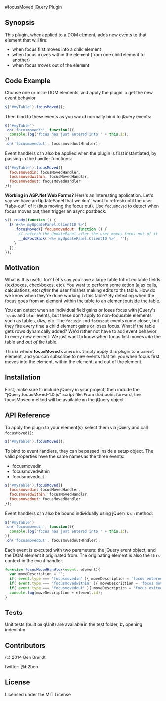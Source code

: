 #focusMoved jQuery Plugin

## Synopsis

This plugin, when applied to a DOM element, adds new events to that element that will fire:

- when focus first moves into a child element
- when focus moves within the element (from one child element to another)
- when focus moves out of the element

## Code Example

Choose one or more DOM elements, and apply the plugin to get the new event behavior

```javascript
$('#myTable').focusMoved();
```

Then bind to these events as you would normally bind to jQuery events:

```javascript
$('#myTable')
.on('focusmovedin', function(){
  console.log('focus has just entered into ' + this.id);
})
.on('focusmovedout', focusmovedoutHandler);
```

Event handlers can also be applied when the plugin is first instantiated, by passing in the handler functions: 

```javascript
$('#myTable').focusMoved({
  focusmovedin: focusMovedHandler,
  focusmovedwithin: focusMovedHandler,
  focusmovedout: focusMovedHandler
});
```

**Working in ASP.Net Web Forms?** Here's an interesting application. Let's say we have an UpdatePanel that we don't want to refresh until the user "tabs-out" of it (thus moving the focus out). Use `focusMoved` to detect when focus moves out, then trigger an async postback:

```javascript
$().ready(function () {
  $('#<%= myUpdatePanel.ClientID %>')
    .focusMoved({ focusmovedout: function () {
      // refresh the UpdatePanel after the user moves focus out of it
      __doPostBack('<%= myUpdatePanel.ClientID %>', '');
    }
  });
});
```

## Motivation

What is this useful for? Let's say you have a large table full of editable fields (textboxes, checkboxes, etc). You want to perform some action (ajax calls, calculations, etc) *after* the user finishes making edits to the table. How do we know when they're done working in this table? By detecting when the focus goes from an element within the table to an element outside the table.

You can detect when an individual field gains or loses focus with jQuery's `focus` and `blur` events, but these don't apply to non-focusable elements such as tables, divs, etc. The `focusin` and `focusout` events come closer, but they fire every time a child element gains or loses focus. What if the table gets rows dynamically added? We'd rather not have to add event behavior to every new element. We just want to know when focus first moves *into* the table and *out of* the table.

This is where **focusMoved** comes in. Simply apply this plugin to a parent element, and you can subscribe to new events that tell you when focus first moves into the element, within the element, and out of the element. 

## Installation

First, make sure to include jQuery in your project, then include the "jQuery.focusMoved-1.0.js" script file. From that point forward, the focusMoved method will be available on the jQuery object.

## API Reference

To apply the plugin to your element(s), select them via jQuery and call `focusMoved()`:

```javascript
$('#myTable').focusMoved();
```

To bind to event handlers, they can be passed inside a setup object. The valid properties have the same names as the three events:

- focusmovedin
- focusmovedwithin
- focusmovedout

```javascript
$('#myTable').focusMoved({
  focusmovedin: focusMovedHandler,
  focusmovedwithin: focusMovedHandler,
  focusmovedout: focusMovedHandler
});
```

Event handlers can also be bound individually using jQuery's `on` method:

```javascript
$('#myTable')
.on('focusmovedin', function(){
  console.log('focus has just entered into ' + this.id);
})
.on('focusmovedout', focusmovedoutHandler);
```

Each event is executed with two parameters: the jQuery event object, and the DOM element it originated from. The originating element is also the `this` context in the event handler.

```javascript
function focusMovedHandler(event, element){
  var moveDescription = '';
  if( event.type === 'focusmovedin' ){ moveDescription = 'focus entered: '; }
  if( event.type === 'focusmovedwithin' ){ moveDescription = 'focus moved within: '; }
  if( event.type === 'focusmovedout' ){ moveDescription = 'focus exited: '; }
  console.log(moveDescription + element.id);
}
```

## Tests

Unit tests (built on qUnit) are available in the test folder, by opening index.htm. 

## Contributors

(c) 2014 Ben Brandt

twitter: @b2ben

## License

Licensed under the MIT License
